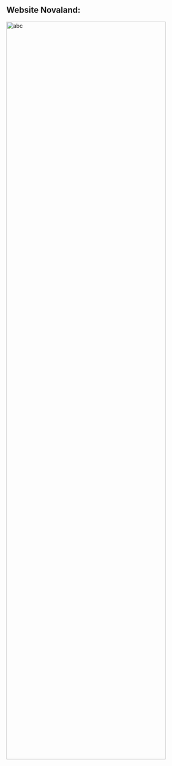 ## Website Novaland:

<img width="416" height="1920" alt="abc" src="https://github.com/user-attachments/assets/81605178-7610-4d31-aa70-4a956362d036" />
